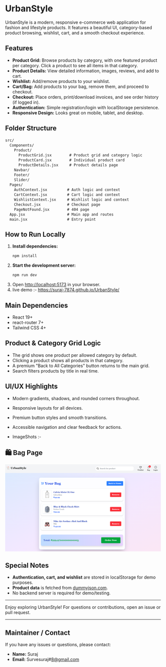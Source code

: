 # UrbanStyle

UrbanStyle is a modern, responsive e-commerce web application for fashion and lifestyle products. It features a beautiful UI, category-based product browsing, wishlist, cart, and a smooth checkout experience.

## Features
- **Product Grid:** Browse products by category, with one featured product per category. Click a product to see all items in that category.
- **Product Details:** View detailed information, images, reviews, and add to cart.
- **Wishlist:** Add/remove products to your wishlist.
- **Cart/Bag:** Add products to your bag, remove them, and proceed to checkout.
- **Checkout:** Place orders, print/download invoices, and see order history (if logged in).
- **Authentication:** Simple registration/login with localStorage persistence.
- **Responsive Design:** Looks great on mobile, tablet, and desktop.

## Folder Structure
```
src/
  Components/
    Product/
      ProductGrid.jsx        # Product grid and category logic
      ProductCard.jsx        # Individual product card
      ProductDetails.jsx     # Product details page
    Navbar/
    Footer/
    Slider/
  Pages/
    AuthContext.jsx         # Auth logic and context
    CartContext.jsx         # Cart logic and context
    WishlistContext.jsx     # Wishlist logic and context
    Checkout.jsx            # Checkout page
    PageNotFound.jsx        # 404 page
  App.jsx                   # Main app and routes
  main.jsx                  # Entry point
```

## How to Run Locally
1. **Install dependencies:**
   ```bash
   npm install
   ```
2. **Start the development server:**
   ```bash
   npm run dev
   ```
3. Open [http://localhost:5173](http://localhost:5174) in your browser.
4. live demo :- https://suraj-7874.github.io/UrbanStyle/

## Main Dependencies
- React 19+
- react-router 7+
- Tailwind CSS 4+

## Product & Category Grid Logic
- The grid shows one product per allowed category by default.
- Clicking a product shows all products in that category.
- A premium "Back to All Categories" button returns to the main grid.
- Search filters products by title in real time.

## UI/UX Highlights
- Modern gradients, shadows, and rounded corners throughout.
- Responsive layouts for all devices.
- Premium button styles and smooth transitions.
- Accessible navigation and clear feedback for actions.

- ImageShots :-
## 🛍️ Bag Page

![Bag Page](./src/Screenshorts/Bag.png)



## Special Notes
- **Authentication, cart, and wishlist** are stored in localStorage for demo purposes.
- **Product data** is fetched from [dummyjson.com](https://dummyjson.com/).
- No backend server is required for demo/testing.

---

Enjoy exploring UrbanStyle! For questions or contributions, open an issue or pull request.

---

## Maintainer / Contact
If you have any issues or questions, please contact:
- **Name:** Suraj
- **Email:** Survesuraj#8@gmail.com
